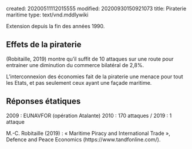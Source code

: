 created: 20200511112015555
modified: 20200930150921073
title: Piraterie maritime
type: text/vnd.mddlywiki

Extension depuis la fin des années 1990.

## Effets de la piraterie

(Robitaille, 2019) montre qu’il suffit de 10 attaques sur une route pour entrainer une diminution du commerce bilatéral de 2,8%.

L’interconnexion des économies fait de la piraterie une menace pour tout les Etats, et pas seulement ceux ayant une façade maritime.

## Réponses étatiques

2009 : EUNAVFOR (opération Atalante)
2010 : 170 attaques / 2019 : 1 attaque

<div class="bbtPdP">
M.-C. Robitaille (2019) : « Maritime Piracy and International Trade », Defence and Peace Economics (https://www.tandfonline.com/).
</div>